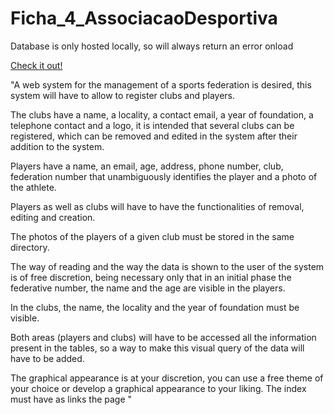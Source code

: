 # Ficha_4_AssociacaoDesportiva

Database is only hosted locally, so will always return an error onload

<a href="https://lidofen.github.io/Ficha_4_AssociacaoDesportiva" target="_blank">Check it out!</a>

 
"A web system for the management of a sports federation is desired, this system will have to allow to register clubs and players. 

The clubs have a name, a locality, a contact email, a year of foundation, a telephone contact and a logo, it is intended that several clubs can be registered, which can be removed and edited in the system after their addition to the system. 

Players have a name, an email, age, address, phone number, club, federation number that unambiguously identifies the player and a photo of the athlete. 

Players as well as clubs will have to have the functionalities of removal, editing and creation. 

The photos of the players of a given club must be stored in the same directory. 

The way of reading and the way the data is shown to the user of the system is of free discretion, being necessary only that in an initial phase the federative number, the name and the age are visible in the players. 

In the clubs, the name, the locality and the year of foundation must be visible. 

Both areas (players and clubs) will have to be accessed all the information present in the tables, so a way to make this visual query of the data will have to be added.

The graphical appearance is at your discretion, you can use a free theme of your choice or develop a graphical appearance to your liking. The index must have as links the page "
